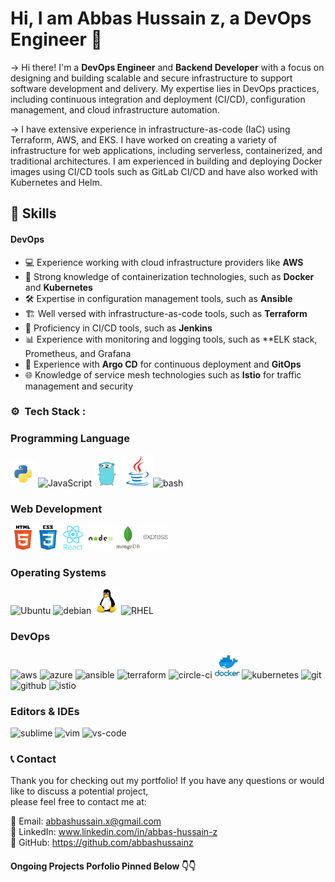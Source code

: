 # Hi, I am Abbas Hussain z, a DevOps Engineer 👋

&rarr; Hi there! I'm a **DevOps Engineer** and **Backend Developer** with a focus on designing and building scalable and secure infrastructure to support software development and delivery. My expertise lies in DevOps practices, including continuous integration and deployment (CI/CD), configuration management, and cloud infrastructure automation.

&rarr; I have extensive experience in infrastructure-as-code (IaC) using Terraform, AWS, and EKS. I have worked on creating a variety of infrastructure for web applications, including serverless, containerized, and traditional architectures. I am experienced in building and deploying Docker images using CI/CD tools such as GitLab CI/CD and have also worked with Kubernetes and Helm.



## 🚀 Skills
#### DevOps
- 💻 Experience working with cloud infrastructure providers like **AWS** 
- 🐳 Strong knowledge of containerization technologies, such as **Docker** and **Kubernetes**
- 🛠️ Expertise in configuration management tools, such as **Ansible** 
- 🏗️ Well versed with infrastructure-as-code tools, such as **Terraform** 
- 🚦  Proficiency in CI/CD tools, such as **Jenkins**
- 📊 Experience with monitoring and logging tools, such as **ELK stack, Prometheus, and Grafana
- 🔧 Experience with **Argo CD** for continuous deployment and **GitOps**
- 🌐 Knowledge of service mesh technologies such as **Istio** for traffic management and security



### ⚙️ &nbsp;Tech Stack :  
<h3>Programming Language </h3>
<p align="left">  
<img
src="https://raw.githubusercontent.com/github/explore/80688e429a7d4ef2fca1e82350fe8e3517d3494d/topics/python/python.png" alt="python" title="python" width="40" height="40"/>  <img src="https://a.thumbs.redditmedia.com/zDOFJTXd6fmlD58VDGypiV94Leflz11woxmgbGY6p_4.png" alt="JavaScript" title="JavaScript" width="40" height="40"/>  <img src="https://raw.githubusercontent.com/devicons/devicon/master/icons/go/go-original.svg"  width="40" height="40"/>  <img src="https://raw.githubusercontent.com/devicons/devicon/master/icons/java/java-original.svg"  width="50" height="50" /><img src="https://upload.wikimedia.org/wikipedia/commons/thumb/4/4b/Bash_Logo_Colored.svg/1200px-Bash_Logo_Colored.svg.png" alt="bash" title="bash" title="bash" width="50" height="50" />


<h3>Web Development  </h3>
<p align="left"> 
<img src="https://raw.githubusercontent.com/devicons/devicon/master/icons/html5/html5-original-wordmark.svg"  width="40" height="40"/><img src="https://raw.githubusercontent.com/devicons/devicon/master/icons/css3/css3-original-wordmark.svg"  width="40" height="40"/><img src="https://raw.githubusercontent.com/devicons/devicon/master/icons/react/react-original-wordmark.svg"  width="40" height="40"/> <img src="https://raw.githubusercontent.com/devicons/devicon/master/icons/nodejs/nodejs-original-wordmark.svg"  width="40" height="40"/> <img  src="https://raw.githubusercontent.com/devicons/devicon/master/icons/mongodb/mongodb-original-wordmark.svg"  width="40" height="40"/> <img  src="https://raw.githubusercontent.com/devicons/devicon/master/icons/express/express-original-wordmark.svg"  width="40" height="40"/> 




<h3>Operating Systems </h3>
<p align="left"> <img src="https://upload.wikimedia.org/wikipedia/commons/9/9e/UbuntuCoF.svg" alt="Ubuntu" title="Ubuntu" width="40" height="40"/> <img src="https://www.shareicon.net/data/2015/09/17/102428_debian_512x512.png" alt="debian" title="debian"  width="40" height="40"/> <img src="https://raw.githubusercontent.com/devicons/devicon/master/icons/linux/linux-original.svg"  title="windows" width="40" height="40"/> <img src="https://upload.wikimedia.org/wikipedia/commons/thumb/d/d8/Red_Hat_logo.svg/2560px-Red_Hat_logo.svg.png" alt="RHEL" title="RHEL" width="40" height="40"/> 

<h3>DevOps</h3>
<p align="left"><img src="https://www.vectorlogo.zone/logos/amazon_aws/amazon_aws-icon.svg" alt="aws" title="aws" width="40" height="40"/> <img src="https://iconape.com/wp-content/files/vb/33934/svg/azure-1.svg" alt="azure" title="azure" width="40" height="40"/>  <img src="https://www.vectorlogo.zone/logos/ansible/ansible-icon.svg" alt="ansible" title="ansible" width="40" height="40"/> <img src="https://www.vectorlogo.zone/logos/terraformio/terraformio-icon.svg" alt="terraform" title="terraform" width="40" height="40"/> <img src="https://camo.githubusercontent.com/3ac2d9b831a5faebccad5cf056a83e14e274fa0f8bb7a7fb049f7399ef815691/68747470733a2f2f7261772e6769746875622e636f6d2f436972636c6543492d5075626c69632f63696d672d727573742f6d61696e2f696d672f636972636c652d636972636c6563692e7376673f73616e6974697a653d74727565" alt="circle-ci" title="circle-ci" width="40" height="40"/> <img src="https://raw.githubusercontent.com/github/explore/80688e429a7d4ef2fca1e82350fe8e3517d3494d/topics/docker/docker.png" alt="docker" title="docker" width="40" height="40"/> <img src="https://www.vectorlogo.zone/logos/kubernetes/kubernetes-icon.svg" alt="kubernetes" title="kubernetes" width="40" height="40"/> <img src="https://www.vectorlogo.zone/logos/git-scm/git-scm-icon.svg" alt="git" title="git" width="40" height="40"/> <img src="https://www.vectorlogo.zone/logos/github/github-icon.svg" alt="github" title="github" width="40" height="40"/>
<img src ="https://upload.wikimedia.org/wikipedia/commons/a/a1/Istio-bluelogo-nobackground-unframed.svg"  alt="istio" title="istio" width="40" height="40"  >


<h3>Editors & IDEs</h3>
<p align="left"><img src="https://cdn.worldvectorlogo.com/logos/sublime-text.svg" alt="sublime" title="sublime" width="40" height="40"/> <img src="https://static.cdnlogo.com/logos/v/69/vim.svg" alt="vim" title="vim" width="40" height="40"/> <img src="https://www.vectorlogo.zone/logos/visualstudio_code/visualstudio_code-icon.svg" alt="vs-code" title="vs-code" width="40" height="40"/> </p>

### 📞 Contact
Thank you for checking out my portfolio! If you have any questions or would like to discuss a potential project, 
<br>
please feel free to contact me at:

📧 Email: abbashussain.x@gmail.com
<br/>
💼 LinkedIn: www.linkedin.com/in/abbas-hussain-z
<br/>
📁 GitHub: https://github.com/abbashussainz
<br/>


#### Ongoing Projects Porfolio Pinned Below 👇👇


